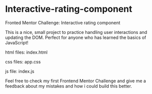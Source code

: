 # Interactive-rating-component
Fronted Mentor Challenge: Interactive rating component

This is a nice, small project to practice handling user interactions and updating the DOM. Perfect for anyone who has learned the basics of JavaScript!

html files: index.html 

css files: app.css 

js file: index.js

Feel free to check my first Frontend Mentor Challenge and give me a feedback about my mistakes and how i could build this better.
